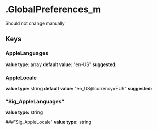 # .GlobalPreferences_m

Should not change manually

## Keys

### AppleLanguages

**value type:** array
**default value:** "en-US"
**suggested:**

### AppleLocale
**value type:** string
**default value:** "en_US@currency=EUR"
**suggested:**

### "Sig_AppleLanguages"
**value type:** string

###"Sig_AppleLocale"
**value type:** string